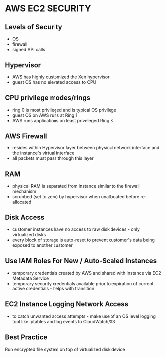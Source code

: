 # AWS EC2 SECURITY

## Levels of Security
- OS
- firewall
- signed API calls

## Hypervisor
- AWS has highly customized the Xen hypervisor
- guest OS has no elevated access to CPU

## CPU privilege modes/rings
- ring 0 is most privileged and is typical OS privilege
- guest OS on AWS runs at Ring 1
- AWS runs applications on least priveleged Ring 3

## AWS Firewall
- resides within Hypervisor layer between physical network interface and the
instance's virtual interface
- all packets must pass through this layer

## RAM
- physical RAM is separated from instance similar to the firewall mechanism
- scrubbed (set to zero) by hypervisor when unallocated before re-allocated

## Disk Access
- customer instances have no access to raw disk devices - only virtualized disks
- every block of storage is auto-reset to prevent customer's data being exposed
to another customer

## Use IAM Roles For New / Auto-Scaled Instances
- temporary credentials created by AWS and shared with instance via EC2 Metadata
Service
- temporary security credentials available prior to expiration of current active
credentials - helps with transition

## EC2 Instance Logging Network Access
- to catch unwanted access attempts - make use of an OS level logging tool like
iptables and log events to CloudWatch/S3

## Best Practice
Run encrypted file system on top of virtualized disk device
